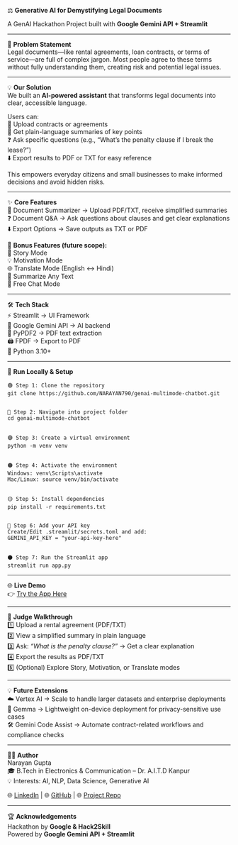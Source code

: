 ⚖️ **Generative AI for Demystifying Legal Documents**  

A GenAI Hackathon Project built with **Google Gemini API + Streamlit**  

---

🚨 **Problem Statement**  
Legal documents—like rental agreements, loan contracts, or terms of service—are full of complex jargon. Most people agree to these terms without fully understanding them, creating risk and potential legal issues.  

---

💡 **Our Solution**  
We built an **AI-powered assistant** that transforms legal documents into clear, accessible language.  

Users can:  
📂 Upload contracts or agreements  
📑 Get plain-language summaries of key points  
❓ Ask specific questions (e.g., “What’s the penalty clause if I break the lease?”)  
⬇️ Export results to PDF or TXT for easy reference  

This empowers everyday citizens and small businesses to make informed decisions and avoid hidden risks.  

---

✨ **Core Features**  
📑 Document Summarizer → Upload PDF/TXT, receive simplified summaries  
❓ Document Q&A → Ask questions about clauses and get clear explanations  
⬇️ Export Options → Save outputs as TXT or PDF  

🔮 **Bonus Features (future scope):**  
📖 Story Mode  
💡 Motivation Mode  
🌐 Translate Mode (English ↔ Hindi)  
📝 Summarize Any Text  
💬 Free Chat Mode  

---

🛠️ **Tech Stack**  
⚡ Streamlit → UI Framework  
🤖 Google Gemini API → AI backend  
📄 PyPDF2 → PDF text extraction  
🖨️ FPDF → Export to PDF  
🐍 Python 3.10+  

---

🚀 **Run Locally & Setup**  

```
🟢 Step 1: Clone the repository
git clone https://github.com/NARAYAN790/genai-multimode-chatbot.git


🔵 Step 2: Navigate into project folder
cd genai-multimode-chatbot


🟣 Step 3: Create a virtual environment
python -m venv venv


🟠 Step 4: Activate the environment
Windows: venv\Scripts\activate
Mac/Linux: source venv/bin/activate


🟡 Step 5: Install dependencies
pip install -r requirements.txt


🔴 Step 6: Add your API key
Create/Edit .streamlit/secrets.toml and add:
GEMINI_API_KEY = "your-api-key-here"


⚫ Step 7: Run the Streamlit app
streamlit run app.py
```

---

🌐 **Live Demo**  
👉 [Try the App Here](https://pranay-ai-assistant.streamlit.app/)  

---

🧭 **Judge Walkthrough**  
1️⃣ Upload a rental agreement (PDF/TXT)  
2️⃣ View a simplified summary in plain language  
3️⃣ Ask: *“What is the penalty clause?”* → Get a clear explanation  
4️⃣ Export the results as PDF/TXT  
5️⃣ (Optional) Explore Story, Motivation, or Translate modes  

---

💡 **Future Extensions**  
☁️ Vertex AI → Scale to handle larger datasets and enterprise deployments  
📱 Gemma → Lightweight on-device deployment for privacy-sensitive use cases  
🛠️ Gemini Code Assist → Automate contract-related workflows and compliance checks  

---

👨‍💻 **Author**  
Narayan Gupta  
🎓 B.Tech in Electronics & Communication – Dr. A.I.T.D Kanpur  
💡 Interests: AI, NLP, Data Science, Generative AI  

🌐 [LinkedIn](https://www.linkedin.com/in/narayan-gupta-19903028b) | 🌐 [GitHub](https://github.com/NARAYAN790) | 🌐 [Project Repo](https://github.com/NARAYAN790/genai-multimode-chatbot)  

---

🏆 **Acknowledgements**  
Hackathon by **Google & Hack2Skill**  
Powered by **Google Gemini API + Streamlit**  
